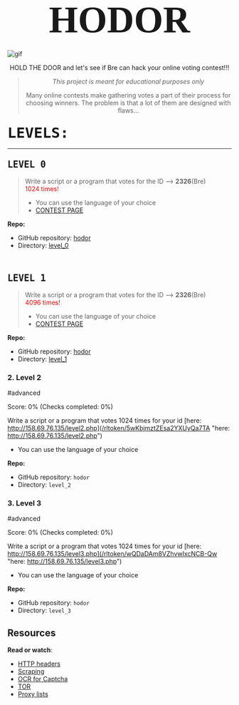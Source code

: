 # <span style="font-family:Papyrus; font-size:3em;"><center>HODOR</span>

![gif](https://s3.amazonaws.com/intranet-projects-files/holbertonschool-higher-level_programming+/261/giphy_hodor.gif)
<span style="font-family:Helvetica; font-size:1.15em;"><center>HOLD THE DOOR and let's see if Bre can hack your online voting contest!!!</span>  


> _This project is meant for educational purposes only_
>
>  Many online contests make gathering votes a part of their process for choosing winners. The problem is that a lot of them are designed with flaws…</center>

###  <span style="font-family:monospace; font-size:2em;">LEVELS:</span>

***
### <span style="font-family:monospace; font-size:1.25em;">LEVEL 0</span>

> Write a script or a program that votes for the ID --> **2326**(Bre)  
<span style="color:red">1024 times!</span>
>
>*   You can use the language of your choice
>*  [CONTEST PAGE](http://158.69.76.135/level0.php)

**Repo:**

*   GitHub repository: [hodor](https://github.com/brerickner/hodor)
*   Directory: [level_0](https://github.com/brerickner/hodor/blob/master/level_0/level_0.py)  

&nbsp;  


### <span style="font-family:monospace; font-size:1.25em;">LEVEL 1</span>

> Write a script or a program that votes for the ID --> **2326**(Bre)   
<span style="color:red">4096 times!</span> 
>
>
>*   You can use the language of your choice
>* [CONTEST PAGE](http://158.69.76.135/level1.php)

**Repo:**

*   GitHub repository: [hodor](https://github.com/brerickner/hodor)
*   Directory: [level_1](https://github.com/brerickner/hodor/blob/master/level_1/level1.py)



### 2\. Level 2

#advanced

Score: 0% (Checks completed: 0%)

Write a script or a program that votes 1024 times for your id [here: http://158.69.76.135/level2.php](/rltoken/5wKbjmztZEsa2YXUyQa7TA "here: http://158.69.76.135/level2.php")

*   You can use the language of your choice

**Repo:**

*   GitHub repository: `hodor`
*   Directory: `level_2`



### 3\. Level 3

#advanced

Score: 0% (Checks completed: 0%)

Write a script or a program that votes 1024 times for your id [here: http://158.69.76.135/level3.php](/rltoken/wQDaDAm8VZhvwIxcNCB-Qw "here: http://158.69.76.135/level3.php")

*   You can use the language of your choice

**Repo:**

*   GitHub repository: `hodor`
*   Directory: `level_3`




Resources
---------

**Read or watch**:

*   [HTTP headers](https://www.google.com/search?q=http+headers+explained+post&oq=http+headers+explained+post)
*   [Scraping](/rltoken/L2HhLK0iyncmurlkigh5yw "Scraping")
*   [OCR for Captcha](https://www.google.com/search?q=solving+captcha+with+ocr)
*   [TOR](https://www.google.com/search?q=tor)
*   [Proxy lists](https://www.google.com/search?q=proxy+lists)


